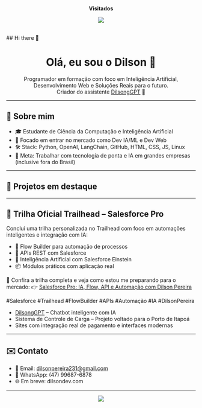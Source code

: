 <div align="center">
<br><p align="centre"><b>Visitados</b></p>  
<p align="center" theme="transparent"><img align="center" src="https://profile-counter.glitch.me/{dilson123-tech}/count.svg" /></p> 
<br>
</div>## Hi there 👋

<!--<p align="start">
  <img src="https://avatars.githubusercontent.com/u/206139678?v=4" width="300"/>
</p>-->

<h1 align="center">Olá, eu sou o Dilson 👋</h1>

<p align="center">
  Programador em formação com foco em Inteligência Artificial, Desenvolvimento Web e Soluções Reais para o futuro.<br/>
  Criador do assistente <a href="https://github.com/dilson123-tech/dilsongpt">DilsongGPT</a> 🤖
</p>

---

## 🚀 Sobre mim

- 🎓 Estudante de Ciência da Computação e Inteligência Artificial
- 💼 Focado em entrar no mercado como Dev IA/ML e Dev Web
- 🛠️ Stack: Python, OpenAI, LangChain, GitHub, HTML, CSS, JS, Linux
- 🎯 Meta: Trabalhar com tecnologia de ponta e IA em grandes empresas (inclusive fora do Brasil)

---

## 📌 Projetos em destaque

---

## 🚀 Trilha Oficial Trailhead – Salesforce Pro

Concluí uma trilha personalizada no Trailhead com foco em automações inteligentes e integração com IA:

- 🔁 Flow Builder para automação de processos
- 🔌 APIs REST com Salesforce
- 🤖 Inteligência Artificial com Salesforce Einstein
- 📦 Módulos práticos com aplicação real

📍 Confira a trilha completa e veja como estou me preparando para o mercado:
👉 [Salesforce Pro: IA, Flow, API e Automação com Dilson Pereira](https://trailhead.salesforce.com/pt-BR/users/kwm2fm08fjq3phdow4/trailmixes/salesforce-pro-ia-flow-api-e-automacao-com-dilson-pereira)

#Salesforce #Trailhead #FlowBuilder #APIs #Automação #IA #DilsonPereira


- [DilsongGPT](https://github.com/dilson123-tech/dilsongpt) – Chatbot inteligente com IA
- Sistema de Controle de Carga – Projeto voltado para o Porto de Itapoá
- Sites com integração real de pagamento e interfaces modernas

---

## ✉️ Contato

- 📧 Email: dilsonpereira231@gmail.com
- 📱 WhatsApp: (47) 99687-6878
- 🌐 Em breve: dilsondev.com

---

<p align="center">
  <img src="https://img.shields.io/badge/Powered%20by-DilsongGPT-blue.svg"/>
</p>
